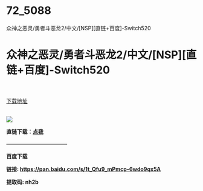 # 72_5088
众神之恶灵/勇者斗恶龙2/中文/[NSP][直链+百度]-Switch520
# 众神之恶灵/勇者斗恶龙2/中文/[NSP][直链+百度]-Switch520
 <br/></br>
[下载地址](https://www.switch520.cc/article/5088 "下载地址")
<br/></br>

<p><span><strong><img src="https://ae01.alicdn.com/kf/U3c405cf690b44975af201591baf7ac29n.jpg"></strong></span></p>
<p><span><strong>直链下载：</strong></span><a href="https://ziyuan5.free520.net/DRAGON%20QUEST%20II.nsp" target="_self" style="text-decoration: underline" rel="noopener noreferrer"><span><strong>点我</strong></span></a></p>
<p><span><strong>———————————–</strong></span></p>
<p><span><strong>百度下载<br></strong></span></p>
<p><span><strong>链接: </strong></span><a href="https://pan.baidu.com/s/1t_Qfu9_mPmcp-6wdo9qx5A" target="_self" style="text-decoration: underline" rel="noopener noreferrer"><span><strong>https://pan.baidu.com/s/1t_Qfu9_mPmcp-6wdo9qx5A</strong></span></a><span><strong>&nbsp;</strong></span></p>
<p><span><strong>提取码: nh2b</strong></span></p>
